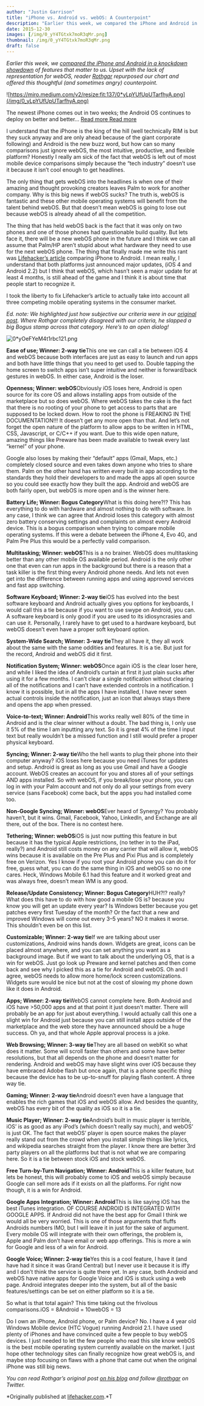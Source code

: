 ```yaml
---
author: "Justin Garrison"
title: "iPhone vs. Android vs. webOS: A Counterpoint"
description: "Earlier this week, we compared the iPhone and Android in a knockdown showdown of features that matter to us."
date: 2015-12-30
images: [/img/0_yY4TGtxk7moR3qMr.png]
thumbnail: /img/0_yY4TGtxk7moR3qMr.png
draft: false
---
```


_Earlier this week, we [compared the iPhone and Android in a knockdown showdown](http://lifehacker.com/5559357/iphone-vs-android-showdown-which-phone-is-best-for-power-users) of features that matter to us. Upset with the lack of representation for webOS, reader [Rothgar](http://lifehacker.com/commenter/Rothgar/) repurposed our chart and offered this thoughtful (and sometimes angry) counterpoint._

![https://miro.medium.com/v2/resize:fit:137/0*yLpYUfUpUTarfhyA.png](/img/0_yLpYUfUpUTarfhyA.png)

The newest iPhone comes out in two weeks; the Android OS continues to deploy on better and better… [Read more Read more](http://lifehacker.com/5559357/iphone-vs-android-showdown-which-phone-is-best-for-power-users)

I understand that the iPhone is the king of the hill (well technically RIM is but they suck anyway and are only ahead because of the giant corporate following) and Android is the new buzz word, but how can so many comparisons just ignore webOS, the most intuitive, productive, and flexible platform? Honestly I really am sick of the fact that webOS is left out of most mobile device comparisons simply because the “tech industry” doesn’t use it because it isn’t cool enough to get headlines.

The only thing that gets webOS into the headlines is when one of their amazing and thought provoking creators leaves Palm to work for another company. Why is this big news if webOS sucks? The truth is, webOS is fantastic and these other mobile operating systems will benefit from the talent behind webOS. But that doesn’t mean webOS is going to lose out because webOS is already ahead of all the competition.

The thing that has held webOS back is the fact that it was only on two phones and one of those phones had questionable build quality. But lets face it, there will be a new webOS phone in the future and I think we can all assume that Palm/HP aren’t stupid about what hardware they need to use for the next webOS phone. The thing that finally made me write this rant was [Lifehacker’s article](http://lifehacker.com/5559357/iphone-vs-android-showdown-which-phone-is-best-for-power-users) comparing iPhone to Android. I mean really, I understand that both platforms just announced major updates, (iOS 4 and Android 2.2) but I think that webOS, which hasn’t seen a major update for at least 4 months, is still ahead of the game and I think it is about time that people start to recognize it.

I took the liberty to fix Lifehacker’s article to actually take into account all three competing mobile operating systems in the consumer market.

_Ed. note: We highlighted just how subjective our criteria were in our [original post](http://lifehacker.com/5559357/iphone-vs-android-showdown-which-phone-is-best-for-power-users). Where Rothgar completely disagreed with our criteria, he slapped a big Bogus stamp across that category. Here’s to an open dialog!_

![0*yOeFYeM4t1rbc121.png](/img/0_yOeFYeM4t1rbc121.png)

**Ease of use; Winner: 2-way tie**This one we can call a tie between iOS 4 and webOS because both interfaces are just as easy to launch and run apps and both have little things that you need to get used to. Double tapping the home screen to switch apps isn’t super intuitive and neither is forward/back gestures in webOS. In either case, Android is the loser.

**Openness; Winner: webOS**Obviously iOS loses here, Android is open source for its core OS and allows installing apps from outside of the marketplace but so does webOS. Where webOS takes the cake is the fact that there is no rooting of your phone to get access to parts that are supposed to be locked down. How to root the phone is FREAKING IN THE DOCUMENTATION!!! It doesn’t get any more open than that. And let’s not forget the open nature of the platform to allow apps to be written in HTML, CSS, Javascript, or C/C++ if you want. Due to this wide open nature, amazing things like Preware has been made available to tweak every last “kernel” of your phone.

Google also loses by making their “default” apps (Gmail, Maps, etc.) completely closed source and even takes down anyone who tries to share them. Palm on the other hand has written every built in app according to the standards they hold their developers to and made the apps all open source so you could see exactly how they built the app. Android and webOS are both fairly open, but webOS is more open and is the winner here.

**Battery Life; Winner: Bogus Category**What is this doing here?!? This has everything to do with hardware and almost nothing to do with software. In any case, I think we can agree that Android loses this category with almost zero battery conserving settings and complaints on almost every Android device. This is a bogus comparison when trying to compare mobile operating systems. If this were a debate between the iPhone 4, Evo 4G, and Palm Pre Plus this would be a perfectly valid comparison.

**Multitasking; Winner: webOS**This is a no brainer. WebOS does multitasking better than any other mobile OS available period. Android is the only other one that even can run apps in the background but there is a reason that a task killer is the first thing every Android phone needs. And lets not even get into the difference between running apps and using approved services and fast app switching.

**Software Keyboard; Winner: 2-way tie**iOS has evolved into the best software keyboard and Android actually gives you options for keyboards, I would call this a tie because if you want to use swype on Android, you can. A software keyboard is only good if you are used to its idiosyncrasies and can use it. Personally, I rarely have to get used to a hardware keyboard, but webOS doesn’t even have a proper soft keyboard option.

**System-Wide Search; Winner: 3-way tie**They all have it, they all work about the same with the same oddities and features. It is a tie. But just for the record, Android and webOS did it first.

**Notification System; Winner: webOS**Once again iOS is the clear loser here, and while I liked the idea of Android’s curtain at first it just plain sucks after using it for a few months. I can’t clear a single notification without clearing all of the notifications and I can’t have extended controls in a notification. I know it is possible, but in all the apps I have installed, I have never seen actual controls inside the notification, just an icon that always stays there and opens the app when pressed.

**Voice-to-text; Winner: Android**This works really well 80% of the time in Android and is the clear winner without a doubt. The bad thing is, I only use it 5% of the time I am inputting any text. So it is great 4% of the time I input text but really wouldn’t be a missed function and I still would prefer a proper physical keyboard.

**Syncing; Winner: 2-way tie**Who the hell wants to plug their phone into their computer anyway? iOS loses here because you need iTunes for updates and setup. Android is great as long as you use Gmail and have a Google account. WebOS creates an account for you and stores all of your settings AND apps installed. So with webOS, if you break/lose your phone, you can log in with your Palm account and not only do all your settings from every service (sans Facebook) come back, but the apps you had installed come too.

**Non-Google Syncing; Winner: webOS**Ever heard of Synergy? You probably haven’t, but it wins. Gmail, Facebook, Yahoo, LinkedIn, and Exchange are all there, out of the box. There is no contest here.

**Tethering; Winner: webOS**iOS is just now putting this feature in but because it has the typical Apple restrictions, (no tether in to the iPad, really?) and Android still costs money on any carrier that will allow it, webOS wins because it is available on the Pre Plus and Pixi Plus and is completely free on Verizon. Yes I know if you root your Android phone you can do it for free, guess what, you can do the same thing in iOS and webOS so no one cares. Heck, Windows Mobile 6.1 had this feature and it worked great and was always free, doesn’t mean WM is any good.

**Release/Update Consistency; Winner: Bogus Category**HUH?!? really? What does this have to do with how good a mobile OS is? because you know you will get an update every year? Is Windows better because you get patches every first Tuesday of the month? Or the fact that a new and improved Windows will come out every 3–5 years? NO it makes it worse. This shouldn’t even be on this list.

**Customizable; Winner: 2-way tie**If we are talking about user customizations, Android wins hands down. Widgets are great, icons can be placed almost anywhere, and you can set anything you want as a background image. But if we want to talk about the underlying OS, that is a win for webOS. Just go look up Preware and kernel patches and then come back and see why I picked this as a tie for Android and webOS. Oh and I agree, webOS needs to allow more home/lock screen customizations. Widgets sure would be nice but not at the cost of slowing my phone down like it does in Android.

**Apps; Winner: 2-way tie**WebOS cannot complete here. Both Android and iOS have >50,000 apps and at that point it just doesn’t matter. There will probably be an app for just about everything. I would actually call this one a slight win for Android just because you can still install apps outside of the marketplace and the web store they have announced should be a huge success. Oh ya, and that whole Apple approval process is a joke.

**Web Browsing; Winner: 3-way tie**They are all based on webKit so what does it matter. Some will scroll faster than others and some have better resolutions, but that all depends on the phone and doesn’t matter for rendering. Android and webOS may have slight wins over iOS because they have embraced Adobe flash but once again, that is a phone specific thing because the device has to be up-to-snuff for playing flash content. A three way tie.

**Gaming; Winner: 2-way tie**Android doesn’t even have a language that enables the rich games that iOS and webOS allow. And besides the quantity, webOS has every bit of the quality as iOS so it is a tie.

**Music Player; Winner: 2-way tie**Android’s built in music player is terrible, iOS’ is as good as any iPod’s (which doesn’t really say much), and webOS’ is just OK. The fact that webOS’ player is open source makes the player really stand out from the crowd when you install simple things like lyrics, and wikipedia searches straight from the player. I know there are better 3rd party players on all the platforms but that is not what we are comparing here. So it is a tie between stock iOS and stock webOS.

**Free Turn-by-Turn Navigation; Winner: Android**This is a killer feature, but lets be honest, this will probably come to iOS and webOS simply because Google can sell more ads if it exists on all the platforms. For right now though, it is a win for Android.

**Google Apps Integration; Winner: Android**This is like saying iOS has the best iTunes integration. OF COURSE ANDROID IS INTEGRATED WITH GOOGLE APPS. If Android did not have the best app for Gmail I think we would all be very worried. This is one of those arguments that fluffs Androids numbers IMO, but I will leave it in just for the sake of argument. Every mobile OS will integrate with their own offerings, the problem is, Apple and Palm don’t have email or web app offerings. This is more a win for Google and less of a win for Android.

**Google Voice; Winner: 2-way tie**Yes this is a cool feature, I have it (and have had it since it was Grand Central) but I never use it because it is iffy and I don’t think the service is quite there yet. In any case, both Android and webOS have native apps for Google Voice and iOS is stuck using a web page. Android integrates deeper into the system, but all of the basic features/settings can be set on either platform so it is a tie.

So what is that total again? This time taking out the frivolous comparisons.iOS = 8Android = 10webOS = 13

Do I own an iPhone, Android phone, or Palm device? No. I have a 4 year old Windows Mobile device (HTC Vogue) running Android 2.1. I have used plenty of iPhones and have convinced quite a few people to buy webOS devices. I just needed to let the few people who read this site know webOS is the best mobile operating system currently available on the market. I just hope other technology sites can finally recognize how great webOS is, and maybe stop focusing on flaws with a phone that came out when the original iPhone was still big news.

_You can read Rothgar’s original post [on his blog](http://1n73r.net/2010/06/11/im-sorry-lifehacker-but-youre-wrong) and follow [@rothgar](http://1n73r.net/2010/06/11/im-sorry-lifehacker-but-youre-wrong) on Twitter._

*Originally published at [lifehacker.com](http://lifehacker.com/5561282/iphone-vs-android-vs-webos-a-counterpoint).*T

